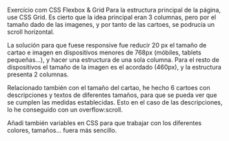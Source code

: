 Exercício com CSS Flexbox & Grid
Para la estructura principal de la página, use CSS Grid. Es cierto que la idea principal eran 3 columnas, pero por el tamaño dado de las imagenes, y por tanto de las cartoes, se podrucía un scroll horizontal. 

La solución para que fuese responsive fue reducir 20 px el tamaño de cartao e imagen en dispositivos menores de 768px (móbiles, tablets pequeñas...), y hacer una estructura de una sola columna. Para el resto de dispositivos el tamaño de la imagen es el acordado (460px), y la estructura presenta 2 columnas.

Relacionado también con el tamaño del cartao, he hecho 6 cartoes con descripciones y textos de diferentes tamaños, para que se pueda ver que se cumplen las medidas establecidas. Esto en el caso de las descripciones, lo he conseguido con un overflow:scroll.

Añadi también variables en CSS para que trabajar con los diferentes colores, tamaños... fuera más sencillo.
